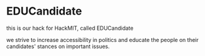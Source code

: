 # EDUCandidate

this is our hack for HackMIT, called EDUCandidate

we strive to increase accessibility in politics and educate the people on their candidates' stances on important issues.
